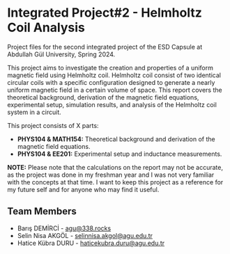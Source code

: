 # Integrated Project#2 - Helmholtz Coil Analysis

Project files for the second integrated project of the ESD Capsule at Abdullah Gül University, Spring 2024.

This project aims to investigate the creation and properties of a uniform magnetic field using Helmholtz coil. Helmholtz coil consist of two identical circular coils with a specific configuration designed to generate a nearly uniform magnetic field in a certain volume of space. This report covers the theoretical background, derivation of the magnetic field equations, experimental setup, simulation results, and analysis of the Helmholtz coil system in a circuit.

This project consists of X parts:

- **PHYS104 & MATH154:** Theoretical background and derivation of the magnetic field equations.
- **PHYS104 & EE201:** Experimental setup and inductance measurements.

**NOTE:** Please note that the calculations on the report may not be accurate, as the project was done in my freshman year and I was not very familiar with the concepts at that time. I want to keep this project as a reference for my future self and for anyone who may find it useful.

## Team Members

- Barış DEMİRCİ - <agu@338.rocks>
- Selin Nisa AKGÖL - <selinnisa.akgol@agu.edu.tr>
- Hatice Kübra DURU - <haticekubra.duru@agu.edu.tr>
